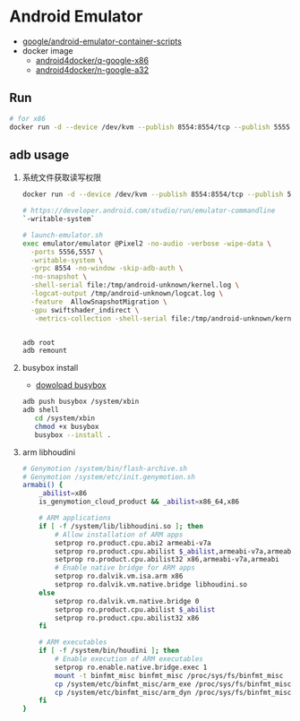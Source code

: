 # Android Emulator

- [google/android-emulator-container-scripts](https://github.com/google/android-emulator-container-scripts)
- docker image
  - [android4docker/q-google-x86](https://hub.docker.com/r/android4docker/q-google-x86)
  - [android4docker/n-google-a32](https://hub.docker.com/r/android4docker/n-google-a32)

## Run
```bash
# for x86
docker run -d --device /dev/kvm --publish 8554:8554/tcp --publish 5555:5555/tcp android4docker/q-google-x86:30.0.0
```

## adb usage

1. 系统文件获取读写权限
    ```bash
    docker run -d --device /dev/kvm --publish 8554:8554/tcp --publish 5555:5555/tcp -v $PWD/launch-emulator.sh:/android/sdk/launch-emulator.sh android4docker/o-google-x86:30.0.0
    
    # https://developer.android.com/studio/run/emulator-commandline
    `-writable-system`
    
    # launch-emulator.sh
    exec emulator/emulator @Pixel2 -no-audio -verbose -wipe-data \
      -ports 5556,5557 \
      -writable-system \
      -grpc 8554 -no-window -skip-adb-auth \
      -no-snapshot \
      -shell-serial file:/tmp/android-unknown/kernel.log \
      -logcat-output /tmp/android-unknown/logcat.log \
      -feature  AllowSnapshotMigration \
      -gpu swiftshader_indirect \
       -metrics-collection -shell-serial file:/tmp/android-unknown/kernel.log -logcat-output /tmp/android-unknown/logcat.log ${EMULATOR_PARAMS} -qemu -append panic=1
    
    
    adb root
    adb remount
    ```
2. busybox install
    
    - [dowoload busybox](https://busybox.net/downloads/binaries/)
    ```bash
    adb push busybox /system/xbin
    adb shell
       cd /system/xbin
       chmod +x busybox
       busybox --install .
    ```
   
3. arm libhoudini
    ```bash
    # Genymotion /system/bin/flash-archive.sh
    # Genymotion /system/etc/init.genymotion.sh
    armabi() {
        _abilist=x86
        is_genymotion_cloud_product && _abilist=x86_64,x86
    
        # ARM applications
        if [ -f /system/lib/libhoudini.so ]; then
            # Allow installation of ARM apps
            setprop ro.product.cpu.abi2 armeabi-v7a
            setprop ro.product.cpu.abilist $_abilist,armeabi-v7a,armeabi
            setprop ro.product.cpu.abilist32 x86,armeabi-v7a,armeabi
            # Enable native bridge for ARM apps
            setprop ro.dalvik.vm.isa.arm x86
            setprop ro.dalvik.vm.native.bridge libhoudini.so
        else
            setprop ro.dalvik.vm.native.bridge 0
            setprop ro.product.cpu.abilist $_abilist
            setprop ro.product.cpu.abilist32 x86
        fi
    
        # ARM executables
        if [ -f /system/bin/houdini ]; then
            # Enable execution of ARM executables
            setprop ro.enable.native.bridge.exec 1
            mount -t binfmt_misc binfmt_misc /proc/sys/fs/binfmt_misc
            cp /system/etc/binfmt_misc/arm_exe /proc/sys/fs/binfmt_misc/register
            cp /system/etc/binfmt_misc/arm_dyn /proc/sys/fs/binfmt_misc/register
        fi
    }
    ```
